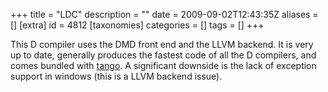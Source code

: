 +++
title = "LDC"
description = ""
date = 2009-09-02T12:43:35Z
aliases = []
[extra]
id = 4812
[taxonomies]
categories = []
tags = []
+++


This D compiler uses the DMD front end and the LLVM backend. It is very up to date, generally produces the fastest code of all the D compilers, and comes bundled with [tango](https://rosettacode.org/wiki/tango). A significant downside is the lack of exception support in windows (this is a LLVM backend issue).
